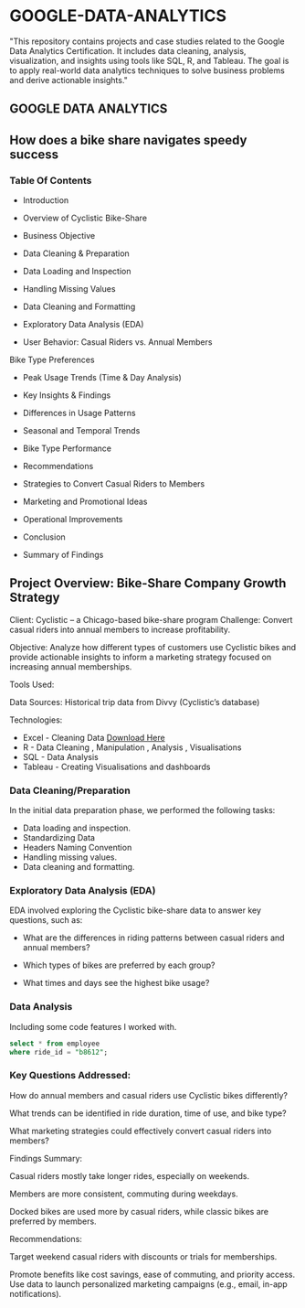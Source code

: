 # GOOGLE-DATA-ANALYTICS
"This repository contains projects and case studies related to the Google Data Analytics Certification. It includes data cleaning, analysis, visualization, and insights using tools like SQL, R, and Tableau. The goal is to apply real-world data analytics techniques to solve business problems and derive actionable insights."
## GOOGLE DATA ANALYTICS
## How does a bike share navigates speedy success
### Table Of Contents
- Introduction

- Overview of Cyclistic Bike-Share

- Business Objective

- Data Cleaning & Preparation

- Data Loading and Inspection

 - Handling Missing Values

- Data Cleaning and Formatting

- Exploratory Data Analysis (EDA)

- User Behavior: Casual Riders vs. Annual Members

Bike Type Preferences

- Peak Usage Trends (Time & Day Analysis)

- Key Insights & Findings

- Differences in Usage Patterns

- Seasonal and Temporal Trends

- Bike Type Performance

- Recommendations

- Strategies to Convert Casual Riders to Members

- Marketing and Promotional Ideas

- Operational Improvements

- Conclusion

- Summary of Findings


## Project Overview: Bike-Share Company Growth Strategy
Client: Cyclistic – a Chicago-based bike-share program
Challenge: Convert casual riders into annual members to increase profitability.

Objective: Analyze how different types of customers use Cyclistic bikes and provide actionable insights to inform a marketing strategy focused on increasing annual memberships.

Tools Used:

Data Sources: Historical trip data from Divvy (Cyclistic’s database)

Technologies:
- Excel - Cleaning Data [Download Here](https://docs.google.com/spreadsheets/d/1uCTsHlZLm4L7-ueaSLwDg0ut3BP_V4mKDo2IMpaXrk4/template/preview?resourcekey=0-dQAUjAu2UUCsLEQQt20PDA#gid=1797029090)
- R - Data Cleaning , Manipulation , Analysis , Visualisations
- SQL - Data Analysis
- Tableau - Creating Visualisations and dashboards

### Data Cleaning/Preparation
In the initial data preparation phase, we performed the following tasks:

- Data loading and inspection.
- Standardizing Data
- Headers Naming Convention
- Handling missing values.
- Data cleaning and formatting.

### Exploratory Data Analysis (EDA)
EDA involved exploring the Cyclistic bike-share data to answer key questions, such as:

- What are the differences in riding patterns between casual riders and annual members?

- Which types of bikes are preferred by each group?

 - What times and days see the highest bike usage?

### Data Analysis
Including some code features I worked with.
```sql
select * from employee
where ride_id = "b8612";
```

### Key Questions Addressed:

How do annual members and casual riders use Cyclistic bikes differently?

What trends can be identified in ride duration, time of use, and bike type?

What marketing strategies could effectively convert casual riders into members?

Findings Summary:

Casual riders mostly take longer rides, especially on weekends.

Members are more consistent, commuting during weekdays.

Docked bikes are used more by casual riders, while classic bikes are preferred by members.

Recommendations:

Target weekend casual riders with discounts or trials for memberships.

Promote benefits like cost savings, ease of commuting, and priority access.
Use data to launch personalized marketing campaigns (e.g., email, in-app notifications).
